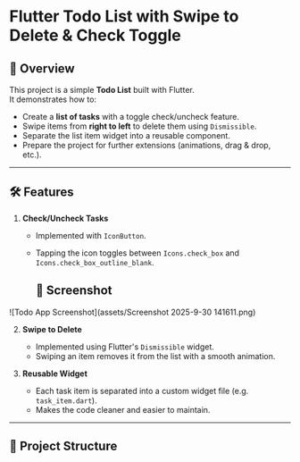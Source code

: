 # Flutter Todo List with Swipe to Delete & Check Toggle

## 📌 Overview
This project is a simple **Todo List** built with Flutter.  
It demonstrates how to:
- Create a **list of tasks** with a toggle check/uncheck feature.
- Swipe items from **right to left** to delete them using `Dismissible`.
- Separate the list item widget into a reusable component.
- Prepare the project for further extensions (animations, drag & drop, etc.).

---

## 🛠 Features

1. **Check/Uncheck Tasks**
   - Implemented with `IconButton`.
   - Tapping the icon toggles between `Icons.check_box` and `Icons.check_box_outline_blank`.
  
     ## 📸 Screenshot

![Todo App Screenshot](assets/Screenshot 2025-9-30 141611.png)

2. **Swipe to Delete**
   - Implemented using Flutter's `Dismissible` widget.
   - Swiping an item removes it from the list with a smooth animation.

3. **Reusable Widget**
   - Each task item is separated into a custom widget file (e.g. `task_item.dart`).
   - Makes the code cleaner and easier to maintain.

---

## 📂 Project Structure
